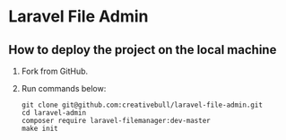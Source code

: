 # Laravel File Admin

## How to deploy the project on the local machine
1. Fork from GitHub.
1. Run commands below:

    ```
    git clone git@github.com:creativebull/laravel-file-admin.git
    cd laravel-admin
    composer require laravel-filemanager:dev-master
    make init
    ```